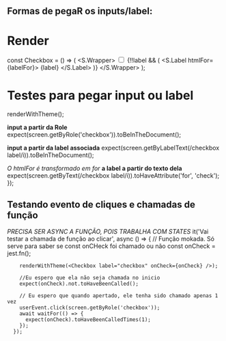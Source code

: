 ## Formas de pegaR os inputs/label:

# Render
const Checkbox = () => (
  <S.Wrapper>
    <input type="checkbox" id={labelFor} />
    {!!label && (
      <S.Label htmlFor={labelFor}>
        {label}
      </S.Label>
    )}
  </S.Wrapper>
);

# Testes para pegar input ou label
renderWithTheme(<Checkbox label="checkbox label" labelFor="check" />);

  **input a partir da Role**
    expect(screen.getByRole('checkbox')).toBeInTheDocument();

  **input a partir da label associada**
    expect(screen.getByLabelText(/checkbox label/i)).toBeInTheDocument();

  *O htmlFor é transformado em for*
  **a label a partir do texto dela**
    expect(screen.getByText(/checkbox label/i)).toHaveAttribute('for', 'check');
  });



  ## Testando evento de cliques e chamadas de função
  *PRECISA SER ASYNC A FUNÇÃO, POIS TRABALHA COM STATES*
    it('Vai testar a chamada de função ao clicar', async () => {
        // Função mokada. Só serve para saber se const onCHeck foi chamado ou não
        const onCheck = jest.fn();

        renderWithTheme(<Checkbox label="checkbox" onCheck={onCheck} />);

        //Eu espero que ela não seja chamada no inicio
        expect(onCheck).not.toHaveBeenCalled();

        // Eu espero que quando apertado, ele tenha sido chamado apenas 1 vez
        userEvent.click(screen.getByRole('checkbox'));
        await waitFor(() => {
          expect(onCheck).toHaveBeenCalledTimes(1);
        });
      });
